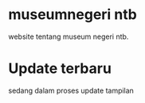 # museumnegeri ntb
website tentang museum negeri ntb.
# Update terbaru
sedang dalam proses update tampilan
